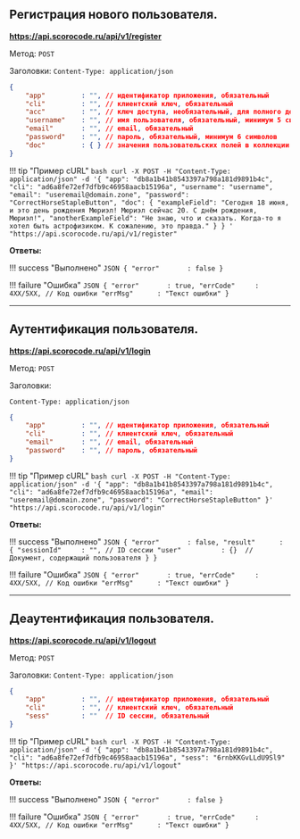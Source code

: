 ## Регистрация нового пользователя.

**https://api.scorocode.ru/api/v1/register**

Метод: `POST`

Заголовки: `Content-Type: application/json`

```JSON
{
    "app"         : "", // идентификатор приложения, обязательный
    "cli"         : "", // клиентский ключ, обязательный
    "acc"         : "", // ключ доступа, необязательный, для полного доступа masterKey
    "username"    : "", // имя пользователя, обязательный, минимум 5 символов
    "email"       : "", // email, обязательный
    "password"    : "", // пароль, обязательный, минимум 6 символов
    "doc"         : { } // значения пользовательских полей в коллекции 'users', необязательный
}
```

!!! tip "Пример cURL"
    ```bash
    curl -X POST -H "Content-Type: application/json" -d '{
        "app": "db8a1b41b8543397a798a181d9891b4c",
        "cli": "ad6a8fe72ef7dfb9c46958aacb15196a",
        "username": "username",
        "email": "useremail@domain.zone",
        "password": "CorrectHorseStapleButton",
        "doc": {
            "exampleField": "Сегодня 18 июня, и это день рождения Мюриэл! Мюриэл сейчас 20. С днём рождения, Мюриэл!",
            "anotherExampleField": "Не знаю, что и сказать. Когда-то я хотел быть астрофизиком. К сожалению, это правда."
        }
    }
    ' "https://api.scorocode.ru/api/v1/register"
    ```

**Ответы:**

!!! success "Выполнено"
    ```JSON
    {
        "error"       : false
    }
    ```

!!! failure "Ошибка"
    ```JSON
    {
        "error"       : true,
        "errCode"     : 4XX/5XX, // Код ошибки
        "errMsg"      : "Текст ошибки"
    }
    ```

---------------------------------------------------------------------------------------------------------------------------------


## Аутентификация пользователя.

**https://api.scorocode.ru/api/v1/login**

Метод: `POST`

Заголовки:

`Content-Type: application/json`

```JSON
{
    "app"         : "", // идентификатор приложения, обязательный
    "cli"         : "", // клиентский ключ, обязательный
    "email"       : "", // email, обязательный
    "password"    : "", // пароль, обязательный
}
```

!!! tip "Пример cURL"
    ```bash
    curl -X POST -H "Content-Type: application/json" -d '{
        "app": "db8a1b41b8543397a798a181d9891b4c",
        "cli": "ad6a8fe72ef7dfb9c46958aacb15196a",
        "email": "useremail@domain.zone",
        "password": "CorrectHorseStapleButton"
    }' "https://api.scorocode.ru/api/v1/login"
    ```

**Ответы:**

!!! success "Выполнено"
    ```JSON
    {
        "error"       : false,
        "result"      : {
            "sessionId"     : "", // ID сессии
            "user"          : {}  // Документ, содержащий пользователя
        }
    }
    ```

!!! failure "Ошибка"
    ```JSON
    {
        "error"       : true,
        "errCode"     : 4XX/5XX, // Код ошибки
        "errMsg"      : "Текст ошибки"
    }
    ```

---------------------------------------------------------------------------------------------------------------------------------


## Деаутентификация пользователя.

**https://api.scorocode.ru/api/v1/logout**

Метод: `POST`

Заголовки: `Content-Type: application/json`

```JSON
{
    "app"         : "", // идентификатор приложения, обязательный
    "cli"         : "", // клиентский ключ, обязательный
    "sess"        : ""  // ID сессии, обязательный
}
```

!!! tip "Пример cURL"
    ```bash
    curl -X POST -H "Content-Type: application/json" -d '{
        "app": "db8a1b41b8543397a798a181d9891b4c",
        "cli": "ad6a8fe72ef7dfb9c46958aacb15196a",
        "sess": "6rnbKKGvLLdU9Sl9"
    }' "https://api.scorocode.ru/api/v1/logout"
    ```

**Ответы:**

!!! success "Выполнено"
    ```JSON
    {
        "error"       : false
    }
    ```

!!! failure "Ошибка"
    ```JSON
    {
        "error"       : true,
        "errCode"     : 4XX/5XX, // Код ошибки
        "errMsg"      : "Текст ошибки"
    }
    ```

